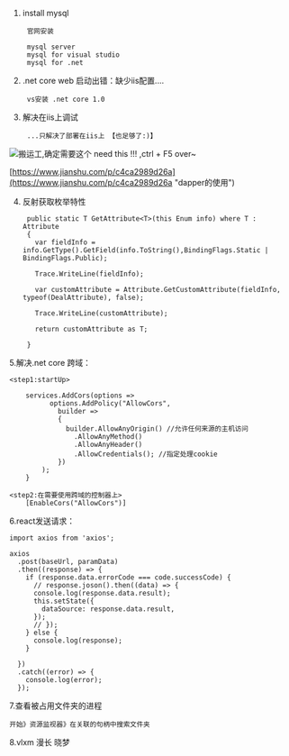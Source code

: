 
1. install mysql
	
		官网安装

		mysql server
		mysql for visual studio
		mysql for .net

2. .net core web 启动出错：缺少iis配置....

		vs安装 .net core 1.0

3. 解决在iis上调试

		...只解决了部署在iis上 【也足够了:)】

![搬运工,确定需要这个 need this !!! ,ctrl + F5 over~](https://images2018.cnblogs.com/blog/1113623/201803/1113623-20180311185158792-1385873090.png)

[https://www.jianshu.com/p/c4ca2989d26a](https://www.jianshu.com/p/c4ca2989d26a "dapper的使用")
		
4. 反射获取枚举特性

	
		public static T GetAttribute<T>(this Enum info) where T : Attribute
	    {
	      var fieldInfo = info.GetType().GetField(info.ToString(),BindingFlags.Static | BindingFlags.Public);
	
	      Trace.WriteLine(fieldInfo);
	
	      var customAttribute = Attribute.GetCustomAttribute(fieldInfo, typeof(DealAttribute), false);
	
	      Trace.WriteLine(customAttribute);
	
	      return customAttribute as T;
	
	    }

5.解决.net core 跨域：

	<step1:startUp>

		services.AddCors(options =>
	          options.AddPolicy("AllowCors",
	            builder =>
	            {
	              builder.AllowAnyOrigin() //允许任何来源的主机访问
	                .AllowAnyMethod()
	                .AllowAnyHeader()
	                .AllowCredentials(); //指定处理cookie
	            })
	        );
	    }

	<step2:在需要使用跨域的控制器上>
		[EnableCors("AllowCors")]

6.react发送请求：
	
	import axios from 'axios';

	axios
      .post(baseUrl, paramData)
      .then((response) => {
        if (response.data.errorCode === code.successCode) {
          // response.joson().then((data) => {
          console.log(response.data.result);
          this.setState({
            dataSource: response.data.result,
          });
          // });
        } else {
          console.log(response);
        }

      })
      .catch((error) => {
        console.log(error);
      });

7.查看被占用文件夹的进程

	开始》资源监视器》在关联的句柄中搜索文件夹

8.vlxm 漫长 晓梦